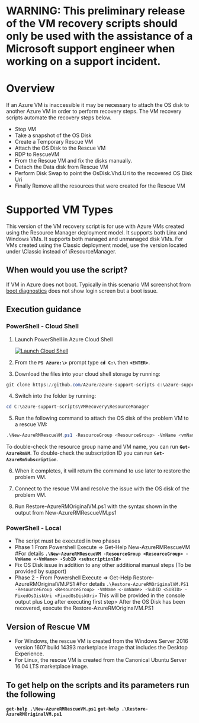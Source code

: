 # WARNING: This preliminary release of the VM recovery scripts should only be used with the assistance of a Microsoft support engineer when working on a support incident.

# Overview
If an Azure VM is inaccessible it may be necessary to attach the OS disk to another Azure VM in order to perform recovery steps. The VM recovery scripts automate the recovery steps below.

- Stop VM
- Take a snapshot of the OS Disk
- Create a Temporary Rescue VM
- Attach the OS Disk to the Rescue VM
- RDP to RescueVM
- From the Rescue VM and fix the disks manually.
- Detach the Data disk from Rescue VM
- Perform Disk Swap to point the OsDisk.Vhd.Uri to the recovered OS Disk Uri
- Finally Remove all the resources that were created for the Rescue VM

# Supported VM Types

This version of the VM recovery script is for use with Azure VMs created using the Resource Manager deployment model. It supports both Linx and Windows VMs. It supports both managed and unmanaged disk VMs. For VMs created using the Classic deployment model, use the version located under \Classic instead of \ResourceManager.

## When would you use the script?

If VM in Azure does not boot. Typically in this scenario VM screenshot from [boot diagnostics](https://azure.microsoft.com/en-us/blog/boot-diagnostics-for-virtual-machines-v2/) does not show login screen but a boot issue.

## Execution guidance
### PowerShell - Cloud Shell
1. Launch PowerShell in Azure Cloud Shell 

   <a href="https://shell.azure.com/powershell"><img border="0" alt="Launch Cloud Shell" src="https://shell.azure.com/images/launchcloudshell@2x.png"></a>

2. From the **`PS Azure:\>`** prompt type **`cd C:\`** then **`<ENTER>`**.

3. Download the files into your cloud shell storage by running:
```PowerShell
git clone https://github.com/Azure/azure-support-scripts c:\azure-support-scripts
```
4. Switch into the folder by running:
```PowerShell
cd C:\azure-support-scripts\VMRecovery\ResourceManager
```
5. Run the following command to attach the OS disk of the problem VM to a rescue VM:
```PowerShell
.\New-AzureRMRescueVM.ps1 -ResourceGroup <ResourceGroup> -VmName <vmName> -SubID <subscriptionId>
```
To double-check the resource group name and VM name, you can run **`Get-AzureRmVM`**. To double-check the subscription ID you can run **`Get-AzureRmSubscription`**.

6. When it completes, it will return the command to use later to restore the problem VM.

7. Connect to the rescue VM and resolve the issue with the OS disk of the problem VM.

8. Run Restore-AzureRMOriginalVM.ps1 with the syntax shown in the output from New-AzureRMRescueVM.ps1

### PowerShell - Local
- The script must be executed in two phases
- Phase 1  From Powershell Execute => Get-Help New-AzureRMRescueVM #For details
            **`.\New-AzureRMRescueVM -ResourceGroup <ResourceGroup> -VmName <-VmName> -SubID <subscriptionId>`**
- Fix OS Disk issue
           in addition to any other additional manual steps (To be provided by support)
- Phase 2 - From Powershell Execute =>  Get-Help Restore-AzureRMOriginalVM.PS1 #For details
            `.\Restore-AzureRMOriginalVM.PS1  -ResourceGroup <ResourceGroup> -VmName <-VmName> -SubID <SUBID> -FixedOsDiskUri <FixedOsDiskUri>` This will be provided in the console output plus Log after executing first step>
            After the OS Disk has been recovered, execute the Restore-AzureRMOriginalVM.PS1
## Version of Rescue VM
- For Windows, the rescue VM is created from the Windows Server 2016 version 1607 build 14393 marketplace image that includes the Desktop Experience.
- For Linux, the rescue VM is created from the Canonical Ubuntu Server 16.04 LTS marketplace image.

## To get help on the scripts and its parameters run the following

**`get-help .\New-AzureRMRescueVM.ps1`**
**`get-help .\Restore-AzureRMOriginalVM.ps1`**

